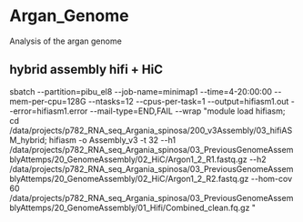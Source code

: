 # Argan_Genome
Analysis of the argan genome


## hybrid assembly hifi + HiC


sbatch --partition=pibu_el8 --job-name=minimap1 --time=4-20:00:00 --mem-per-cpu=128G --ntasks=12 --cpus-per-task=1 --output=hifiasm1.out --error=hifiasm1.error --mail-type=END,FAIL --wrap "module load hifiasm; cd /data/projects/p782_RNA_seq_Argania_spinosa/200_v3Assembly/03_hifiASM_hybrid; hifiasm -o Assembly_v3 -t 32 --h1 /data/projects/p782_RNA_seq_Argania_spinosa/03_PreviousGenomeAssemblyAttemps/20_GenomeAssembly/02_HiC/Argon1_2_R1.fastq.gz --h2 /data/projects/p782_RNA_seq_Argania_spinosa/03_PreviousGenomeAssemblyAttemps/20_GenomeAssembly/02_HiC/Argon1_2_R2.fastq.gz --hom-cov 60 /data/projects/p782_RNA_seq_Argania_spinosa/03_PreviousGenomeAssemblyAttemps/20_GenomeAssembly/01_Hifi/Combined_clean.fq.gz "
